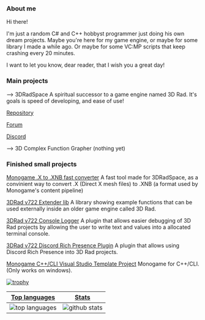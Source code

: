 ### About me

Hi there!

I'm just a random C# and C++ hobbyst programmer just doing his own dream projects. Maybe you're here for my game engine, or maybe for some library I made a while ago. Or maybe for some VC:MP scripts that keep crashing every 20 minutes.

I want to let you know, dear reader, that I wish you a great day!

### Main projects
--> 3DRadSpace
  A spiritual successor to a game engine named 3D Rad. It's goals is speed of developing, and ease of use!
  
  [Repository](https://www.github.com/3DRadSpace/3D_Rad_Space)
  
  [Forum](https://3dradspace.com/Forum)
  
  [Discord](https://discord.gg/9BcQQyu)
  

--> 3D Complex Function Grapher
(nothing yet)

### Finished small projects
[Monogame .X to .XNB fast converter](https://github.com/NicusorN5/Fast-XNB-Builder)
  A fast tool made for 3DRadSpace, as a convinient way to convert .X (Direct X mesh files) to .XNB (a format used by Monogame's content pipeline)
  
[3DRad v722 Extender lib](https://github.com/NicusorN5/3D_Rad_Extender_Lib)
  A library showing example functions that can be used externally inside an older game engine called 3D Rad.

[3DRad v722 Console Logger](https://github.com/NicusorN5/3DRad-Console-Logger)
  A plugin that allows easier debugging of 3D Rad projects by allowing the user to write text and values into a allocated terminal console.

[3DRad v722 Discord Rich Presence Plugin](https://github.com/NicusorN5/3DRad-Rich-Discord-Presence/)
  A plugin that allows using Discord Rich Presence into 3D Rad projects.

[Monogame C++/CLI Visual Studio Template Project](https://github.com/NicusorN5/Monogame-CPP-CLI-Template/)
 Monogame for C++/CLI. (Only works on windows).
 
[![trophy](https://github-profile-trophy.vercel.app/?username=NicusorN5&theme=onedark)](https://github.com/ryo-ma/github-profile-trophy)

 |[Top languages](https://github.com/NicusorN5/github-readme-stats#top-languages-card)|[Stats](https://github.com/NicusorN5/github-readme-stats#github-stats-card)|
|-|-|
|![top languages](https://github-readme-stats.vercel.app/api/top-langs/?username=NicusorN5&layout=compact&langs_count=6)|![github stats](https://github-readme-stats.vercel.app/api?username=NicusorN5&count_private=true&show_icons=true&hide=issues)|
